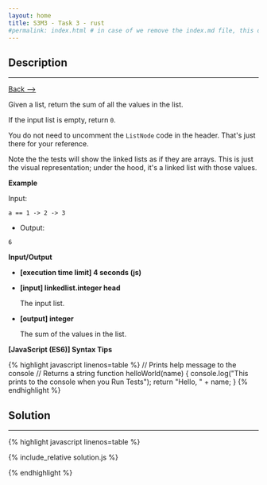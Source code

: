 ```yaml
---
layout: home
title: S3M3 - Task 3 - rust
#permalink: index.html # in case of we remove the index.md file, this doc will be the index page
---
```


<div class="row">
<div class="columnStmt" markdown="1">

##  Description
------

[Back --> ](../README.md)

Given a list, return the sum of all the values in the list.

If the input list is empty, return `0`.

You do not need to uncomment the `ListNode` code in the header. That's just there for your reference.

Note the the tests will show the linked lists as if they are arrays. This is just the visual representation; under the hood, it's a linked list with those values.

**Example**

Input:

```
a == 1 -> 2 -> 3
```

-   Output:

```
6
```

**Input/Output**

* **[execution time limit] 4 seconds (js)**

* **[input] linkedlist.integer head**

    The input list.

* **[output] integer**    

    The sum of the values in the list.

**[JavaScript (ES6)] Syntax Tips**

{% highlight javascript linenos=table %}
// Prints help message to the console
// Returns a string
function helloWorld(name) {
    console.log("This prints to the console when you Run Tests");
    return "Hello, " + name;
}
{% endhighlight %}

</div>
<div class="columnSol" markdown="1">

## Solution
------

{% highlight javascript linenos=table %}

{% include_relative solution.js %}

{% endhighlight %}

</div>
</div>